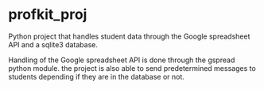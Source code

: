 # profkit_proj
Python project that handles student data through the Google spreadsheet API and a sqlite3 database.

Handling of the Google spreadsheet API is done through the gspread python module. the project is also able to send predetermined messages to students depending if they are in the database or not.

